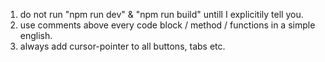 1. do not run "npm run dev" & "npm run build" untill I explicitily tell you.
2. use comments above every code block / method / functions in a simple english.
3. always add cursor-pointer to all buttons, tabs etc.
